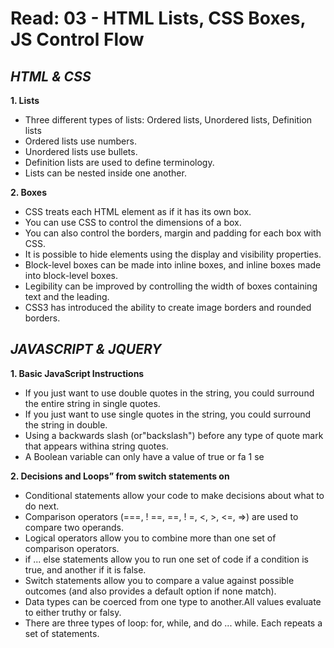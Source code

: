 # Read: 03 - HTML Lists, CSS Boxes, JS Control Flow
## ***HTML & CSS***

**1. Lists**
  * Three different types of lists: Ordered lists, Unordered lists, Definition lists
  * Ordered lists use numbers.
  * Unordered lists use bullets.
  * Definition lists are used to define terminology.
  * Lists can be nested inside one another.

**2. Boxes**
  * CSS treats each HTML element as if it has its own box.
  * You can use CSS to control the dimensions of a box.
  * You can also control the borders, margin and padding for each box with CSS.
  * It is possible to hide elements using the display and visibility properties.
  * Block-level boxes can be made into inline boxes, and inline boxes made into block-level boxes.
  * Legibility can be improved by controlling the width of boxes containing text and the leading.
  * CSS3 has introduced the ability to create image borders and rounded borders.


## ***JAVASCRIPT & JQUERY***

**1. Basic JavaScript Instructions**
  * If you just want to use double quotes in the string, you could surround the entire string in single quotes.
  * If you just want to use single quotes in the string, you could surround the string in double.
  * Using a backwards slash (or"backslash") before any type of quote mark that appears withina string quotes.
  * A Boolean variable can only have a value of true or fa 1 se
  
**2. Decisions and Loops” from switch statements on**
  * Conditional statements allow your code to make decisions about what to do next.
  * Comparison operators (===, ! ==, ==, ! =, <, >, <=, =>) are used to compare two operands.
  * Logical operators allow you to combine more than one set of comparison operators.
  * if ... else statements allow you to run one set of code if a condition is true, and another if it is false.
  * Switch statements allow you to compare a value against possible outcomes (and also provides a default option if none match).
  * Data types can be coerced from one type to another.All values evaluate to either truthy or falsy.
  * There are three types of loop: for, while, and do ... while. Each repeats a set of statements.